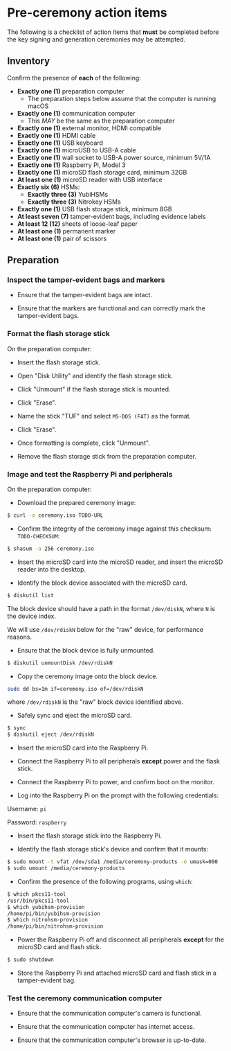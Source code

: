 Pre-ceremony action items
=========================

The following is a checklist of action items that **must** be completed
before the key signing and generation ceremonies may be attempted.

## Inventory

Confirm the presence of **each** of the following:

* **Exactly one (1)** preparation computer
  * The preparation steps below assume that the computer is running macOS
* **Exactly one (1)** communication computer
  * This *MAY* be the same as the preparation computer
* **Exactly one (1)** external monitor, HDMI compatible
* **Exactly one (1)** HDMI cable
* **Exactly one (1)** USB keyboard
* **Exactly one (1)** microUSB to USB-A cable
* **Exactly one (1)** wall socket to USB-A power source, minimum 5V/1A
* **Exactly one (1)** Raspberry Pi, Model 3
* **Exactly one (1)** microSD flash storage card, minimum 32GB
* **At least one (1)** microSD reader with USB interface
* **Exactly six (6)** HSMs:
  * **Exactly three (3)** YubiHSMs
  * **Exactly three (3)** Nitrokey HSMs
* **Exactly one (1)** USB flash storage stick, minimum 8GB
* **At least seven (7)** tamper-evident bags, including evidence labels
* **At least 12 (12)** sheets of loose-leaf paper
* **At least one (1)** permanent marker
* **At least one (1)** pair of scissors

## Preparation

### Inspect the tamper-evident bags and markers

* Ensure that the tamper-evident bags are intact.

* Ensure that the markers are functional and can correctly mark the tamper-evident bags.

### Format the flash storage stick

On the preparation computer:

* Insert the flash storage stick.

* Open "Disk Utility" and identify the flash storage stick.

* Click "Unmount" if the flash storage stick is mounted.

* Click "Erase".

* Name the stick "TUF" and select `MS-DOS (FAT)` as the format.

* Click "Erase".

* Once formatting is complete, click "Unmount".

* Remove the flash storage stick from the preparation computer.

### Image and test the Raspberry Pi and peripherals

On the preparation computer:

* Download the prepared ceremony image:

```bash
$ curl -o ceremony.iso TODO-URL
```

* Confirm the integrity of the ceremony image against this checksum: `TODO-CHECKSUM`:

```bash
$ shasum -a 256 ceremony.iso
```

* Insert the microSD card into the microSD reader, and insert the microSD reader into the
desktop.

* Identify the block device associated with the microSD card.

```bash
$ diskutil list
```

The block device should have a path in the format `/dev/diskN`, where `N` is the device index.

We will use `/dev/rdiskN` below for the "raw" device, for performance reasons.

* Ensure that the block device is fully unmounted.

```bash
$ diskutil unmountDisk /dev/rdiskN
```

* Copy the ceremony image onto the block device.

```bash
sudo dd bs=1m if=ceremony.iso of=/dev/rdiskN
```

where `/dev/rdiskN` is the "raw" block device identified above.

* Safely sync and eject the microSD card.

```bash
$ sync
$ diskutil eject /dev/rdiskN
```

* Insert the microSD card into the Raspberry Pi.

* Connect the Raspberry Pi to all peripherals **except** power and the flask stick.

* Connect the Raspberry Pi to power, and confirm boot on the monitor.

* Log into the Raspberry Pi on the prompt with the following credentials:

Username: `pi`

Password: `raspberry`

* Insert the flash storage stick into the Raspberry Pi.

* Identify the flash storage stick's device and confirm that it mounts:

```bash
$ sudo mount -t vfat /dev/sda1 /media/ceremony-products -o umask=000
$ sudo umount /media/ceremony-products
```

* Confirm the presence of the following programs, using `which`:

```bash
$ which pkcs11-tool
/usr/bin/pkcs11-tool
$ which yubihsm-provision
/home/pi/bin/yubihsm-provision
$ which nitrohsm-provision
/home/pi/bin/nitrohsm-provision
```

* Power the Raspberry Pi off and disconnect all peripherals **except** for the microSD card
and flash stick.

```bash
$ sudo shutdown
```

* Store the Raspberry Pi and attached microSD card and flash stick in a tamper-evident bag.

### Test the ceremony communication computer

* Ensure that the communication computer's camera is functional.

* Ensure that the communication computer has internet access.

* Ensure that the communication computer's browser is up-to-date.

